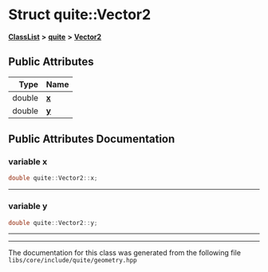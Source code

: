

# Struct quite::Vector2



[**ClassList**](annotated.md) **>** [**quite**](namespacequite.md) **>** [**Vector2**](structquite_1_1Vector2.md)


























## Public Attributes

| Type | Name |
| ---: | :--- |
|  double | [**x**](#variable-x)  <br> |
|  double | [**y**](#variable-y)  <br> |












































## Public Attributes Documentation




### variable x 

```C++
double quite::Vector2::x;
```




<hr>



### variable y 

```C++
double quite::Vector2::y;
```




<hr>

------------------------------
The documentation for this class was generated from the following file `libs/core/include/quite/geometry.hpp`

